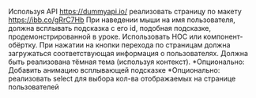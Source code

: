 Используя API https://dummyapi.io/ реализовать страницу по макету https://ibb.co/gRrC7Hb
При наведении мыши на имя пользователя, должна всплывать подсказка с его id, подобная подсказке, продемонстрированной в уроке. Использовать HOC или компонент-обёртку.
При нажатии на кнопки перехода по страницам должна загружаться соответствующая информация о пользователях.
Должна быть реализована тёмная тема (используя контекст).
*Опционально: Добавить анимацию всплывающей подсказке
*Опционально: реализовать select для выбора кол-ва отображаемых на странице пользователей